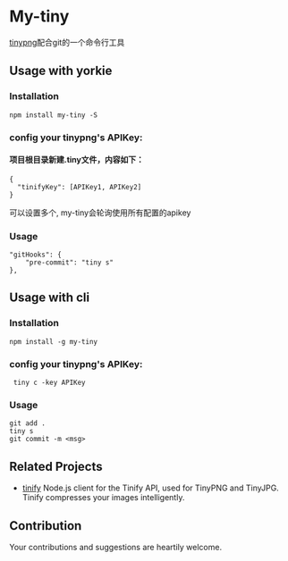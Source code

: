 # My-tiny
[tinypng](https://tinypng.com/)配合git的一个命令行工具


## Usage with yorkie

### Installation
```
npm install my-tiny -S
```
### config your tinypng's APIKey:
#### 项目根目录新建.tiny文件，内容如下：
```
{
  "tinifyKey": [APIKey1, APIKey2]
}
```
可以设置多个, my-tiny会轮询使用所有配置的apikey

### Usage
```
"gitHooks": {
    "pre-commit": "tiny s"
},
```

## Usage with cli
### Installation
```
npm install -g my-tiny
```
### config your tinypng's APIKey:
```
 tiny c -key APIKey
```
### Usage
```
git add .
tiny s
git commit -m <msg>
```
## Related Projects

* [tinify](https://github.com/tinify/tinify-nodejs) Node.js client for the Tinify API, used for TinyPNG and TinyJPG. Tinify compresses your images intelligently. 


## Contribution

Your contributions and suggestions are heartily welcome.

<!-- ## License
MIT -->
